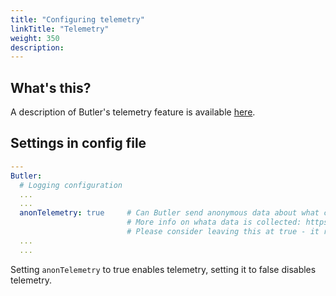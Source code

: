 ```yaml
---
title: "Configuring telemetry"
linkTitle: "Telemetry"
weight: 350
description:
---
```


## What's this?

A description of Butler's telemetry feature is available [here](/docs/about/telemetry).

## Settings in config file

```yaml
---
Butler:
  # Logging configuration
  ...
  ...
  anonTelemetry: true     # Can Butler send anonymous data about what computer it is running on?
                          # More info on whata data is collected: https://butler.ptarmiganlabs.com/docs/about/telemetry/
                          # Please consider leaving this at true - it really helps future development of Butler!
  ...
  ...
```

Setting `anonTelemetry` to true enables telemetry, setting it to false disables telemetry.
